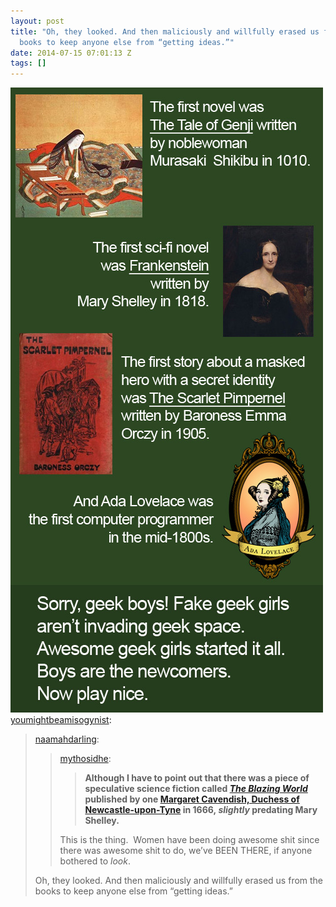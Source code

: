 ```yaml
---
layout: post
title: "Oh, they looked. And then maliciously and willfully erased us from the
  books to keep anyone else from “getting ideas.”"
date: 2014-07-15 07:01:13 Z
tags: []
---
```

![](/media/2014/07/91828703104.jpg)
[youmightbeamisogynist](http://youmightbeamisogynist.tumblr.com/post/81152569915/naamahdarling-mythosidhe-although-i-have-to):

> [naamahdarling](http://naamahdarling.tumblr.com/post/80693754595/mythosidhe-although-i-have-to-point-out-that):
> 
> > [mythosidhe](http://mythosidhe.tumblr.com/post/80604408778/although-i-have-to-point-out-that-there-was-a):
> > 
> > > **Although I have to point out that there was a piece of speculative science fiction called [_The Blazing World_](http://en.wikipedia.org/wiki/The_Blazing_World) published by one [Margaret Cavendish, Duchess of Newcastle-upon-Tyne](http://en.wikipedia.org/wiki/Margaret_Cavendish) in 1666, _slightly_ predating Mary Shelley.**
> > 
> > This is the thing.  Women have been doing awesome shit since there was awesome shit to do, we’ve BEEN THERE, if anyone bothered to _look_.
> 
> Oh, they looked. And then maliciously and willfully erased us from the books to keep anyone else from “getting ideas.”
